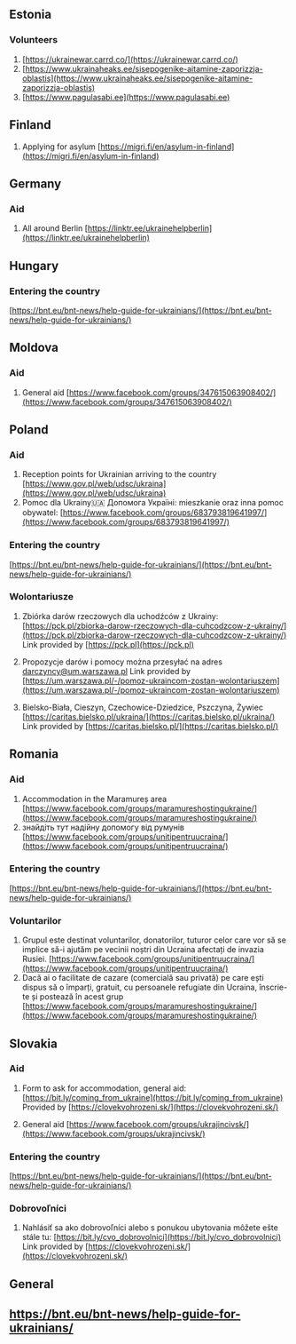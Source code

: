 ## Estonia

### Volunteers
1. [https://ukrainewar.carrd.co/](https://ukrainewar.carrd.co/)
2. [https://www.ukrainaheaks.ee/sisepogenike-aitamine-zaporizzja-oblastis](https://www.ukrainaheaks.ee/sisepogenike-aitamine-zaporizzja-oblastis)
3. [https://www.pagulasabi.ee](https://www.pagulasabi.ee)

## Finland

1. Applying for asylum [https://migri.fi/en/asylum-in-finland](https://migri.fi/en/asylum-in-finland)

## Germany
### Aid
1. All around Berlin [https://linktr.ee/ukrainehelpberlin](https://linktr.ee/ukrainehelpberlin)

## Hungary
### Entering the country
[https://bnt.eu/bnt-news/help-guide-for-ukrainians/](https://bnt.eu/bnt-news/help-guide-for-ukrainians/)

## Moldova
### Aid
1. General aid [https://www.facebook.com/groups/347615063908402/](https://www.facebook.com/groups/347615063908402/)


## Poland
### Aid
1. Reception points for Ukrainian arriving to the country [https://www.gov.pl/web/udsc/ukraina](https://www.gov.pl/web/udsc/ukraina)
2. Pomoc dla Ukrainy🇺🇦 Допомога Україні: mieszkanie oraz inna pomoc obywatel: [https://www.facebook.com/groups/683793819641997/](https://www.facebook.com/groups/683793819641997/)

### Entering the country
[https://bnt.eu/bnt-news/help-guide-for-ukrainians/](https://bnt.eu/bnt-news/help-guide-for-ukrainians/)

### Wolontariusze
1. Zbiórka darów rzeczowych dla uchodźców z Ukrainy: [https://pck.pl/zbiorka-darow-rzeczowych-dla-cuhcodzcow-z-ukrainy/](https://pck.pl/zbiorka-darow-rzeczowych-dla-cuhcodzcow-z-ukrainy/) Link provided by [https://pck.pl](https://pck.pl)

2. Propozycje darów i pomocy można przesyłać na adres darczyncy@um.warszawa.pl Link provided by [https://um.warszawa.pl/-/pomoz-ukraincom-zostan-wolontariuszem](https://um.warszawa.pl/-/pomoz-ukraincom-zostan-wolontariuszem)

3. Bielsko-Biała, Cieszyn, Czechowice-Dziedzice, Pszczyna, Żywiec [https://caritas.bielsko.pl/ukraina/](https://caritas.bielsko.pl/ukraina/) Link provided by [https://caritas.bielsko.pl/](https://caritas.bielsko.pl/)

## Romania
### Aid
1. Accommodation in the Maramureș area [https://www.facebook.com/groups/maramureshostingukraine/](https://www.facebook.com/groups/maramureshostingukraine/)
2. знайдіть тут надійну допомогу від румунів [https://www.facebook.com/groups/unitipentruucraina/](https://www.facebook.com/groups/unitipentruucraina/)

### Entering the country
[https://bnt.eu/bnt-news/help-guide-for-ukrainians/](https://bnt.eu/bnt-news/help-guide-for-ukrainians/)

### Voluntarilor
1. Grupul este destinat voluntarilor, donatorilor, tuturor celor care vor să se implice să-i ajutăm pe vecinii noștri din Ucraina afectați de invazia Rusiei.  [https://www.facebook.com/groups/unitipentruucraina/](https://www.facebook.com/groups/unitipentruucraina/)
2. Dacă ai o facilitate de cazare (comercială sau privată) pe care ești dispus să o împarți, gratuit, cu persoanele refugiate din Ucraina, înscrie-te și postează în acest grup [https://www.facebook.com/groups/maramureshostingukraine/](https://www.facebook.com/groups/maramureshostingukraine/)

## Slovakia
### Aid
1. Form to ask for accommodation, general aid: [https://bit.ly/coming_from_ukraine](https://bit.ly/coming_from_ukraine) 
Provided by [https://clovekvohrozeni.sk/](https://clovekvohrozeni.sk/)

2. General aid [https://www.facebook.com/groups/ukrajincivsk/](https://www.facebook.com/groups/ukrajincivsk/)

### Entering the country
[https://bnt.eu/bnt-news/help-guide-for-ukrainians/](https://bnt.eu/bnt-news/help-guide-for-ukrainians/)

### Dobrovoľníci
1. Nahlásiť sa ako dobrovoľníci alebo s ponukou ubytovania môžete ešte stále tu: [https://bit.ly/cvo_dobrovolnici](https://bit.ly/cvo_dobrovolnici) Link provided by [https://clovekvohrozeni.sk/](https://clovekvohrozeni.sk/)

## General 

## https://bnt.eu/bnt-news/help-guide-for-ukrainians/
